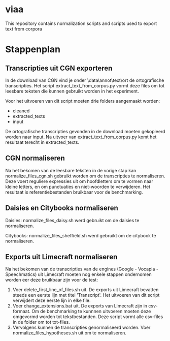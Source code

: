 # viaa
This repository contains normalization scripts and scripts used to export text from corpora

# Stappenplan 
## Transcripties uit CGN exporteren
In de download van CGN vind je onder \data\annot\text\ort de ortografische transcripties. Het script extract_text_from_corpus.py vormt deze files om tot leesbare teksten die kunnen gebruikt worden in het experiment. 

Voor het uitvoeren van dit script moeten drie folders aangemaakt worden: 
- cleaned
- extracted_texts
- input

De ortografische transcripties gevonden in de download moeten gekopieerd worden naar input. Na uitvoer van extract_text_from_corpus.py komt het resultaat terecht in extracted_texts. 

## CGN normaliseren
Na het bekomen van de leesbare teksten in de vorige stap kan normalize_files_cgn.sh gebruikt worden om de transcripties te normaliseren. Deze voert reguliere expressies uit om hoofdletters om te vormen naar kleine letters, en om punctuaties en niet-woorden te verwijderen. Het resultaat is referentiebestanden bruikbaar voor de benchmarking. 

## Daisies en Citybooks normaliseren
Daisies: 
normalize_files_daisy.sh werd gebruikt om de daisies te normaliseren. 

Citybooks: 
normalize_files_sheffield.sh werd gebruikt om de citybook te normaliseren.  

## Exports uit Limecraft normaliseren
Na het bekomen van de transcripties van de engines (Google - Vocapia - Speechmatics) uit Limecraft moeten nog enkele stappen ondernomen worden eer deze bruikbaar zijn voor de test: 
1) Voer delete_first_line_of_files.sh uit. De exports uit Limecraft bevatten steeds een eerste lijn met titel 'Transcript'. Het uitvoeren van dit script verwijdert deze eerste lijn in elke file. 
2) Voer change_extensions.bat uit. De exports van Limecraft zijn in csv-formaat. Om de benchmarking te kunnnen uitvoeren moeten deze omgevormd worden tot tekstbestanden. Deze script vormt alle csv-files in de folder om tot txt-files. 
3) Vervolgens kunnen de transcripties genormaliseerd worden. Voer normalize_files_hypotheses.sh uit om te normaliseren. 
